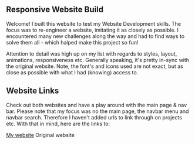 ## Responsive Website Build

Welcome! I built this website to test my Website Development skills. The focus was to re-engineer a website, imitating it as closely as possible. I encountered many new challenges along the way and had to find ways to solve them all - which halped make this project so fun!

Attention to detail was high up on my list with regards to styles, layout, animations, responsiveness etc. Generally speaking, it's pretty in-sync with the original website. Note, the font's and icons used are not exact, but as close as possible with what I had (knowing) access to. 

## Website Links

Check out both websites and have a play around with the main page & nav bar. Please note that my focus was no the main page, the navbar menu and navbar search. Therefore I haven't added urls to link through on projects etc. With that in mind, here are the links to: 

[My website](#dependencies-title)
Original website